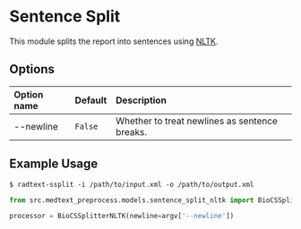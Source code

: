 # Sentence Split

This module splits the report into sentences using
[NLTK](https://www.nltk.org/api/nltk.tokenize.html).

## Options

| Option name  | Default  | Description                                   |
|:-------------|:---------|:----------------------------------------------|
| --newline    | `False`  | Whether to treat newlines as sentence breaks. |

## Example Usage

```shell
$ radtext-ssplit -i /path/to/input.xml -o /path/to/output.xml
```

```python
from src.medtext_preprocess.models.sentence_split_nltk import BioCSSplitterNLTK

processor = BioCSSplitterNLTK(newline=argv['--newline'])
```
